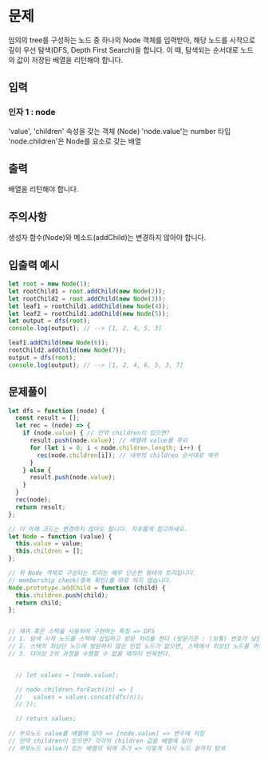 # 문제
임의의 tree를 구성하는 노드 중 하나의 Node 객체를 입력받아, 해당 노드를 시작으로 깊이 우선 탐색(DFS, Depth First Search)을 합니다. 이 때, 탐색되는 순서대로 노드의 값이 저장된 배열을 리턴해야 합니다.

## 입력
### 인자 1 : node
'value', 'children' 속성을 갖는 객체 (Node)
'node.value'는 number 타입
'node.children'은 Node를 요소로 갖는 배열

## 출력
배열을 리턴해야 합니다.

## 주의사항
생성자 함수(Node)와 메소드(addChild)는 변경하지 않아야 합니다.

## 입출력 예시
```javascript
let root = new Node(1);
let rootChild1 = root.addChild(new Node(2));
let rootChild2 = root.addChild(new Node(3));
let leaf1 = rootChild1.addChild(new Node(4));
let leaf2 = rootChild1.addChild(new Node(5));
let output = dfs(root);
console.log(output); // --> [1, 2, 4, 5, 3]

leaf1.addChild(new Node(6));
rootChild2.addChild(new Node(7));
output = dfs(root);
console.log(output); // --> [1, 2, 4, 6, 5, 3, 7]
```

## 문제풀이
```javascript
let dfs = function (node) {
  const result = [];
  let rec = (node) => {
    if (node.value) { // 만약 children이 있으면?
      result.push(node.value); // 배열에 value를 푸쉬
      for (let i = 0; i < node.children.length; i++) {
        rec(node.children[i]); // 내부의 children 순서대로 재귀
      }
    } else {
      result.push(node.value);
    }
  }
  rec(node);
  return result;
};

// 이 아래 코드는 변경하지 않아도 됩니다. 자유롭게 참고하세요.
let Node = function (value) {
  this.value = value;
  this.children = [];
};

// 위 Node 객체로 구성되는 트리는 매우 단순한 형태의 트리입니다.
// membership check(중복 확인)를 따로 하지 않습니다.
Node.prototype.addChild = function (child) {
  this.children.push(child);
  return child;
};


// 재귀 혹은 스택을 사용하여 구현하는 특징 => DFS
// 1. 탐색 시작 노드를 스택에 삽입하고 방문 처리를 한다 (방문기준 : (보통) 번호가 낮은 인접 노드부터 시작)
// 2. 스택의 최상단 노드에 방문하지 않은 인접 노드가 없으면, 스택에서 최상단 노드를 꺼낸다
// 3. 더이상 2의 과정을 수행할 수 없을 때까지 반복한다.


  // let values = [node.value];

  // node.children.forEach((n) => {
  //   values = values.concat(dfs(n));
  // });

  // return values;
  
// 부모노드 value를 배열에 담아 => [node.value] => 변수에 저장
// 만약 children이 있으면? 각각의 children 값을 배열에 담아 
// 부모노드 value가 있는 배열의 뒤에 추가 => 이렇게 자식 노드 끝까지 탐색
```

